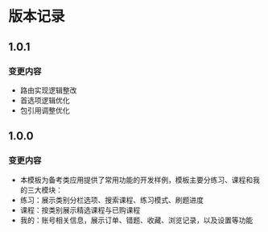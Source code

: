 # 版本记录

## 1.0.1

### 变更内容

- 路由实现逻辑整改
- 首选项逻辑优化
- 包引用调整优化

## 1.0.0

### 变更内容

- 本模板为备考类应用提供了常用功能的开发样例，模板主要分练习、课程和我的三大模块：
- 练习：展示类别分栏选项、搜索课程、练习模式、刷题进度
- 课程：按类别展示精选课程与已购课程
- 我的：账号相关信息，展示订单、错题、收藏、浏览记录，以及设置等功能